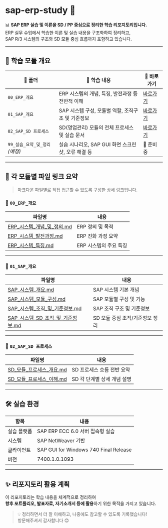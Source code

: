 # sap-erp-study 📘

📊 **SAP ERP 실습 및 이론을 SD / PP 중심으로 정리한 학습 리포지토리입니다.**  
ERP 실무 수업에서 학습한 이론 및 실습 내용을 구조화하여 정리하고,  
SAP R/3 시스템의 구조와 SD 모듈 중심 흐름까지 포함하고 있습니다.

---

## 🧠 학습 모듈 개요

| 📂 폴더 | 📘 학습 내용 | 🔗 바로가기 |
|--------|-------------|------------|
| `00_ERP_개요` | ERP 시스템의 개념, 특징, 발전과정 등 전반적 이해 | [바로가기](./00_ERP_개요) |
| `01_SAP_개요` | SAP 시스템 구성, 모듈별 역할, 조직구조 및 기준정보 | [바로가기](./01_SAP_개요) |
| `02_SAP_SD 프로세스` | SD(영업관리) 모듈의 전체 프로세스 및 실습 문서 | [바로가기](./02_SAP_SD%20프로세스) |
| `99_실습_요약_및_정리` *(예정)* | 실습 시나리오, SAP GUI 화면 스크린샷, 오류 해결 등 | 🔄 준비 중 |

---

## 📑 각 모듈별 파일 링크 요약

> 마크다운 파일별로 직접 접근할 수 있도록 구성한 상세 링크입니다.

### 📁 `00_ERP_개요`

| 파일명 | 내용 |
|--------|------|
| [ERP_시스템_개념_및_정의.md](./00_ERP_개요/ERP_시스템_개념_및_정의.md) | ERP 정의 및 목적 |
| [ERP_시스템_발전과정.md](./00_ERP_개요/ERP_시스템_발전과정.md) | ERP 진화 과정 요약 |
| [ERP_시스템_특징.md](./00_ERP_개요/ERP_시스템_특징.md) | ERP 시스템의 주요 특징 |

---

### 📁 `01_SAP_개요`

| 파일명 | 내용 |
|--------|------|
| [SAP_시스템_개요.md](./01_SAP_개요/SAP_시스템_개요.md) | SAP 시스템 기본 개념 |
| [SAP_시스템_모듈_구성.md](./01_SAP_개요/SAP_시스템_모듈_구성.md) | SAP 모듈별 구성 및 기능 |
| [SAP_시스템_조직_및_기준정보.md](./01_SAP_개요/SAP_시스템_조직_및_기준정보.md) | SAP 조직 구조 및 기준정보 |
| [SAP_시스템_SD_조직_및_기준정보.md](./01_SAP_개요/SAP_시스템_SD_조직_및_기준정보.md) | SD 모듈 중심 조직/기준정보 정리 |

---

### 📁 `02_SAP_SD 프로세스`

| 파일명 | 내용 |
|--------|------|
| [SD_모듈_프로세스_개요.md](./02_SAP_SD%20프로세스/SD_모듈_프로세스_개요.md) | SD 프로세스 흐름 전반 요약 |
| [SD_모듈_프로세스_이해.md](./02_SAP_SD%20프로세스/SD_모듈_프로세스_이해.md) | SD 각 단계별 상세 개념 설명 |

---

## 🛠️ 실습 환경

| 항목 | 내용 |
|------|------|
| 실습 플랫폼 | SAP ERP ECC 6.0 서버 접속형 실습 |
| 시스템 | SAP NetWeaver 기반 |
| 클라이언트 | SAP GUI for Windows 740 Final Release |
| 버전 | 7400.1.0.1093 |

---

## ✨ 리포지토리 활용 계획

이 리포지토리는 학습 내용을 체계적으로 정리하여  
**향후 포트폴리오, 발표자료, 자기소개서 등에 활용**하기 위한 목적을 가지고 있습니다.

> 💡 정리하면서 더 잘 이해하고, 나중에도 참고할 수 있도록 기록했습니다!  
> 방문해주셔서 감사합니다 😊

